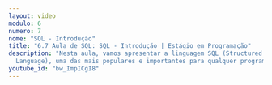 ```yaml
---
layout: video
modulo: 6
numero: 7
nome: "SQL - Introdução"
title: "6.7 Aula de SQL: SQL - Introdução | Estágio em Programação"
description: "Nesta aula, vamos apresentar a linguagem SQL (Structured Query
  Language), uma das mais populares e importantes para qualquer programador."
youtube_id: "bw_ImpICgI8"
---
```



